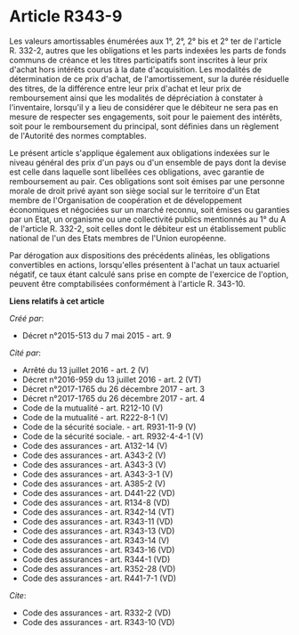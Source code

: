 # Article R343-9

Les valeurs amortissables énumérées aux 1°, 2°, 2° bis et 2° ter de l'article R. 332-2, autres que les obligations et les
parts indexées les parts de fonds communs de créance et les titres participatifs sont inscrites à leur prix d'achat hors
intérêts courus à la date d'acquisition. Les modalités de détermination de ce prix d'achat, de l'amortissement, sur la durée
résiduelle des titres, de la différence entre leur prix d'achat et leur prix de remboursement ainsi que les modalités de
dépréciation à constater à l'inventaire, lorsqu'il y a lieu de considérer que le débiteur ne sera pas en mesure de respecter
ses engagements, soit pour le paiement des intérêts, soit pour le remboursement du principal, sont définies dans un règlement
de l'Autorité des normes comptables. 

Le présent article s'applique également aux obligations indexées sur le niveau général des prix d'un pays ou d'un ensemble de
pays dont la devise est celle dans laquelle sont libellées ces obligations, avec garantie de remboursement au pair. Ces
obligations sont soit émises par une personne morale de droit privé ayant son siège social sur le territoire d'un Etat membre
de l'Organisation de coopération et de développement économiques et négociées sur un marché reconnu, soit émises ou garanties
par un Etat, un organisme ou une collectivité publics mentionnés au 1° du A de l'article R. 332-2, soit celles dont le
débiteur est un établissement public national de l'un des Etats membres de l'Union européenne. 

Par dérogation aux dispositions des précédents alinéas, les obligations convertibles en actions, lorsqu'elles présentent à
l'achat un taux actuariel négatif, ce taux étant calculé sans prise en compte de l'exercice de l'option, peuvent être
comptabilisées conformément à l'article R. 343-10.

**Liens relatifs à cet article**

_Créé par_:

  - Décret n°2015-513 du 7 mai 2015 - art. 9

_Cité par_:

  - Arrêté du 13 juillet 2016 - art. 2 (V)
  - Décret n°2016-959 du 13 juillet 2016 - art. 2 (VT)
  - Décret n°2017-1765 du 26 décembre 2017 - art. 3
  - Décret n°2017-1765 du 26 décembre 2017 - art. 4
  - Code de la mutualité - art. R212-10 (V)
  - Code de la mutualité - art. R222-8-1 (V)
  - Code de la sécurité sociale. - art. R931-11-9 (V)
  - Code de la sécurité sociale. - art. R932-4-4-1 (V)
  - Code des assurances - art. A132-14 (V)
  - Code des assurances - art. A343-2 (V)
  - Code des assurances - art. A343-3 (V)
  - Code des assurances - art. A343-3-1 (V)
  - Code des assurances - art. A385-2 (V)
  - Code des assurances - art. D441-22 (VD)
  - Code des assurances - art. R134-8 (VD)
  - Code des assurances - art. R342-14 (VT)
  - Code des assurances - art. R343-11 (VD)
  - Code des assurances - art. R343-13 (VD)
  - Code des assurances - art. R343-14 (V)
  - Code des assurances - art. R343-16 (VD)
  - Code des assurances - art. R344-1 (VD)
  - Code des assurances - art. R352-28 (VD)
  - Code des assurances - art. R441-7-1 (VD)

_Cite_:

  - Code des assurances - art. R332-2 (VD)
  - Code des assurances - art. R343-10 (VD)
